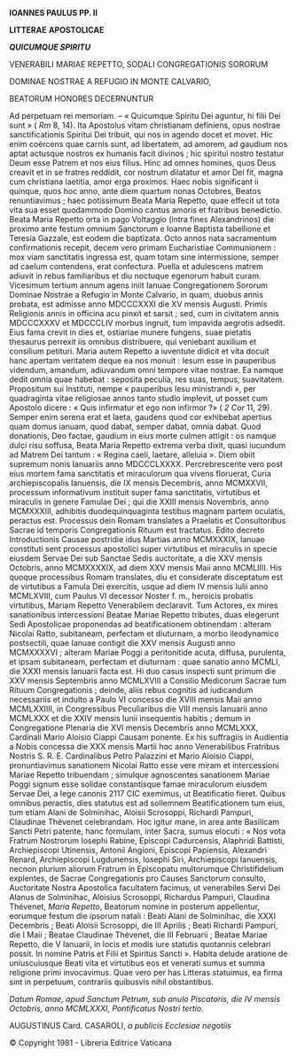 **IOANNES PAULUS PP. II**

**LITTERAE** **APOSTOLICAE**

***QUICUMQUE SPIRITU***

VENERABILI MARIAE REPETTO, SODALI CONGREGATIONIS SORORUM

DOMINAE NOSTRAE A REFUGIO IN MONTE CALVARIO,

BEATORUM HONORES DECERNUNTUR

Ad perpetuam rei memoriam. – « Quicumque Spiritu Dei aguntur, hi filii Dei sunt » ( *Rm* 8, 14). Ita Apostolus vitam christianam definiens, opus nostrae sanctificationis Spiritui Dei tribuit, qui nos in agendo docet et movet. Hic enim coërcens quae carnis sunt, ad libertatem, ad amorem, ad gaudium nos aptat actusque nostros ex humanis facit divinos ; hic spiritui nostro testatur Deum esse Patrem et nos eius filius. Hinc ad omnes homines, quos Deus creavit et in se fratres reddidit, cor nostrum dilatatur et amor Dei fit, magna cum christiana laetitia, amor erga proximos. Haec nobis significant ii quinque, quos hoc anno, ante diem quartum nonas Octobres, Beatos renuntiavimus ; haec potissimum Beata Maria Repetto, quae effecit ut tota vita sua esset quodammodo Domino cantus amoris et fratribus benedictio. Beata Maria Repetto orta in pago Voltaggio (intra fines Alexandrinos) die proximo ante festum omnium Sanctorum e Ioanne Baptista tabellione et Teresia Gazzale, est eodem die baptizata. Octo annos nata sacramentum confirmationis recepit, decem vero primam Eucharistiae Communionem : mox viam sanctitatis ingressa est, quam totam sine intermissione, semper ad caelum contendens, erat confectura. Puella et adulescens matrem adiuvit in rebus familiaribus et diu noctuque egenorum habuit curam. Vicesimum tertium annum agens iniit Ianuae Congregationem Sororum Dominae Nostrae a Refugio in Monte Calvario, in quam, duobus annis probata, est admisse anno MDCCCXXXI die XV mensis Augusti. Primis Religionis annis in officina acu pinxit et sarsit ; sed, cum in civitatem annis MDCCCXXXV et MDCCCLIV morbus ingruit, tum impavida aegrotis adsedit. Eius fama crevit in dies et, ostiariae munere fungens, suae pietatis thesaurus perrexit iis omnibus distribuere, qui veniebant auxilium et consilium petituri. Maria autem Repetto a iuventute didicit et vita docuit hanc apertam veritatem deque ea nos monuit : Iesum esse in pauperibus videndum, amandum, adiuvandum omni tempore vitae nostrae. Ea namque dedit omnia quae habebat : seposita peculia, res suas, tempus, suavitatem. Propositum sui Instituti, nempe « pauperibus Iesu ministrandi », per quadraginta vitae religiosae annos tanto studio implevit, ut posset cum Apostolo dicere : « Quis infirmatur et ego non infirmor ?» ( *2 Cor* 11, 29). Semper enim serena erat et laeta, gaudens quod cor exhibebat apertius quam domus ianuam, quod dabat, semper dabat, omnia dabat. Quοd donationis, Deo factae, gaudium in eius morte culmen attigit : os namque dulci risu soffusa, Beata Maria Repetto extrema verba dixit, quasi iucundum ad Matrem Dei tantum : « Regina caeli, laetare, alleluia ». Diem obiit supremum nonis Ianuariis anno MDCCCLXXXX. Percrebrescente vero post eius mortem fama sanctitatis et miraculorum qua vivens floruerat, Curia archiepiscopalis Ianuensis, die IX mensis Decembris, anno MCMXXVII, processum informativum instituit super fama sanctitatis, virtutibus et miraculis in genere Famulae Dei ; qui die XXIII mensis Novembris, anno MCMXXXIII, adhibitis duodequinquaginta testibus magnam partem oculatis, peractus est. Processus dein Romam translates a Praelatis et Consultoribus Sacrae id temporis Congregationis Rituum est tractatus. Edito decreto Introductionis Causae postridie idus Martias anno MCMXXXIX, Ianuae constituti sent processus apostolici super virtutibus et miraculis in specie eiusdem Servae Dei sub Sanctae Sedis auctoritate, a die XXV mensis Octobris, anno MCMXXXXIX, ad diem XXV mensis Maii anno MCMLIIII. His quoque processibus Romam translates, diu et considerate disceptatum est de virtutibus a Famula Dei exercitis, usque ad diem IV mensis Iulii anno MCMLXVIII, cum Paulus VI decessor Noster f. m., heroicis probatis virtutibus, Mariam Repetto Venerabilem declaravit. Tum Actores, ex mires sanationibus intercessioni Beatae Mariae Repetto tributes, duas elegerunt Sedi Apostolicae proponendas ad beatificationem obtinendam : alteram Nicolai Ratto, subitaneam, perfectam et diuturnam, a morbo ileodynamico postsectili, quae Ianuae contigit die XXV mensis Augusti anno MCMXXXXVI ; alteram Mariae Poggi a peritonitide acuta, diffusa, purulenta, et ipsam subitaneam, perfectam et diuturnam : quae sanatio anno MCMLI, die XXXI mensis Ianuarii facta est. Hi duo casus inspecti sunt primum die XXV mensis Septembris anno MCMLXVIII a Consilio Medicorum Sacrae tum Rituum Congregationis ; deinde, aliis rebus cognitis ad iudicandum necessariis et indulto a Paulo VI concesso die XVIII mensis Maii anno MCMLXXIIII, in Congressibus Peculiaribus die VIII mensis Ianuarii anno MCMLXXX et die XXIV mensis Iunii insequentis habitis ; demum in Congregatione Plenaria die XVI mensis Decembris anno MCMLXXX, Cardinali Mario Aloisio Ciappi Causam ponente. Ex his suffragiis in Audientia a Nobis concessa die XXX mensis Martii hoc anno Venerabilibus Fratribus Nostris S. R. E. Cardinalibus Petro Palazzini et Mario Aloisio Ciappi, pronuntiavimus sanationem Nicolai Ratto esse vere miram et intercessioni Mariae Repetto tribuendam ; simulque agnoscentes sanationem Mariae Poggi signum esse solidae constantisque famae miraculorum eiusdem Servae Dei, a lege canonis 2117 CIC exemimus, ut Beatificatio fieret. Quibus omnibus peractis, dies statutus est ad sollemnem Beatificationem tum eius, tum etiam Alani de Solminihac, Aloisii Scrosoppi, Richardi Pampuri, Claudinae Thévenet celebrandam. Hoc igitur mane, in area ante Basilicam Sancti Petri patente, hanc formulam, inter Sacra, sumus elocuti : « Nos vota Fratrum Nostrorum Iosephi Rabine, Episcopi Cadurcensis, Alaphridi Battisti, Archiepiscopi Utinensis, Antonii Angioni, Episcopi Papiensis, Alexandri Renard, Archiepiscopi Lugdunensis, Iosephi Siri, Archiepiscopi Ianuensis, necnon plurium aliorum Fratrum in Episcopatu multorumque Christifidelium explentes, de Sacrae Congregationis pro Causes Sanctorum consulto, Auctoritate Nostra Apostolica facultatem facimus, ut venerabiles Servi Dei Alanus de Solminihac, Aloisius Scrosoppi, Richardus Pampuri, Claudina Thévenet, *Maria Repetto*, Beatorum nomine in posterum appellentur, eorumque festum die ipsorum natali : Beati Alani de Solminihac, die XXXI Decembris ; Beati Aloisii Scrosoppi, die III Aprilis ; Beati Richardi Pampuri, die I Maii ; Beatae Claudinae Thévenet, die III Februarii ; Beatae Mariae Repetto, die V Ianuarii, in locis et modis iure statutis quotannis celebrari possit. In nomine Patris et Filii et Spiritus Sancti ». Habita delude aratione de uniuscuiusque Beati vita et virtutibus eos et venerati sumus et summa religione primi invocavimus. Quae vero per has Litteras statuimus, ea firma sint in perpetuum, contrariis quibusvis nihil obstantibus.

*Datum Romae, apud Sanctum Petrum, sub anulo Piscatoris, die IV mensis Octobris, anno MCMLXXXI, Pontificatus Nostri tertio.*

AUGUSΤINUS Card. CASAROLI, *a publicis Ecclesiae negotiis*

© Copyright 1981 - Libreria Editrice Vaticana